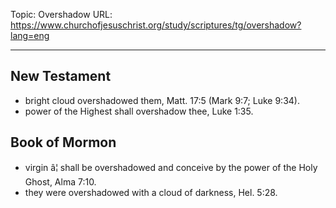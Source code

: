 Topic: Overshadow
URL: https://www.churchofjesuschrist.org/study/scriptures/tg/overshadow?lang=eng

---

## New Testament

- bright cloud overshadowed them, Matt. 17:5 (Mark 9:7; Luke 9:34).
- power of the Highest shall overshadow thee, Luke 1:35.

## Book of Mormon

- virgin â¦ shall be overshadowed and conceive by the power of the Holy Ghost, Alma 7:10.
- they were overshadowed with a cloud of darkness, Hel. 5:28.

